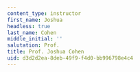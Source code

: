```yaml
---
content_type: instructor
first_name: Joshua
headless: true
last_name: Cohen
middle_initial: ''
salutation: Prof.
title: Prof. Joshua Cohen
uid: d3d2d2ea-8deb-49f9-f4d0-bb996798e4c4
---
```


